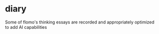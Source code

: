 # diary
Some of flomo's thinking essays are recorded and appropriately optimized to add AI capabilities
